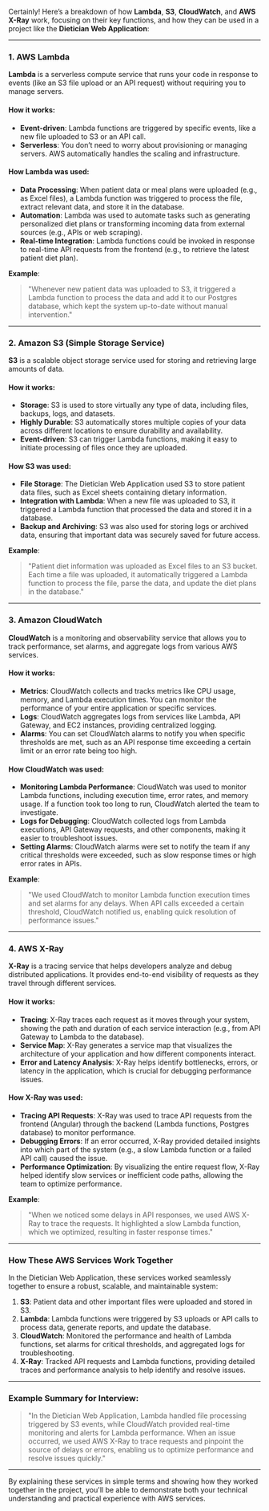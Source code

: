 Certainly! Here’s a breakdown of how **Lambda**, **S3**, **CloudWatch**, and **AWS X-Ray** work, focusing on their key functions, and how they can be used in a project like the **Dietician Web Application**:

---

### **1. AWS Lambda**
**Lambda** is a serverless compute service that runs your code in response to events (like an S3 file upload or an API request) without requiring you to manage servers.

#### How it works:
- **Event-driven**: Lambda functions are triggered by specific events, like a new file uploaded to S3 or an API call.
- **Serverless**: You don’t need to worry about provisioning or managing servers. AWS automatically handles the scaling and infrastructure.

#### How Lambda was used:
- **Data Processing**: When patient data or meal plans were uploaded (e.g., as Excel files), a Lambda function was triggered to process the file, extract relevant data, and store it in the database.
- **Automation**: Lambda was used to automate tasks such as generating personalized diet plans or transforming incoming data from external sources (e.g., APIs or web scraping).
- **Real-time Integration**: Lambda functions could be invoked in response to real-time API requests from the frontend (e.g., to retrieve the latest patient diet plan).

**Example**:  
> "Whenever new patient data was uploaded to S3, it triggered a Lambda function to process the data and add it to our Postgres database, which kept the system up-to-date without manual intervention."

---

### **2. Amazon S3 (Simple Storage Service)**
**S3** is a scalable object storage service used for storing and retrieving large amounts of data.

#### How it works:
- **Storage**: S3 is used to store virtually any type of data, including files, backups, logs, and datasets.
- **Highly Durable**: S3 automatically stores multiple copies of your data across different locations to ensure durability and availability.
- **Event-driven**: S3 can trigger Lambda functions, making it easy to initiate processing of files once they are uploaded.

#### How S3 was used:
- **File Storage**: The Dietician Web Application used S3 to store patient data files, such as Excel sheets containing dietary information.
- **Integration with Lambda**: When a new file was uploaded to S3, it triggered a Lambda function that processed the data and stored it in a database.
- **Backup and Archiving**: S3 was also used for storing logs or archived data, ensuring that important data was securely saved for future access.

**Example**:  
> "Patient diet information was uploaded as Excel files to an S3 bucket. Each time a file was uploaded, it automatically triggered a Lambda function to process the file, parse the data, and update the diet plans in the database."

---

### **3. Amazon CloudWatch**
**CloudWatch** is a monitoring and observability service that allows you to track performance, set alarms, and aggregate logs from various AWS services.

#### How it works:
- **Metrics**: CloudWatch collects and tracks metrics like CPU usage, memory, and Lambda execution times. You can monitor the performance of your entire application or specific services.
- **Logs**: CloudWatch aggregates logs from services like Lambda, API Gateway, and EC2 instances, providing centralized logging.
- **Alarms**: You can set CloudWatch alarms to notify you when specific thresholds are met, such as an API response time exceeding a certain limit or an error rate being too high.

#### How CloudWatch was used:
- **Monitoring Lambda Performance**: CloudWatch was used to monitor Lambda functions, including execution time, error rates, and memory usage. If a function took too long to run, CloudWatch alerted the team to investigate.
- **Logs for Debugging**: CloudWatch collected logs from Lambda executions, API Gateway requests, and other components, making it easier to troubleshoot issues.
- **Setting Alarms**: CloudWatch alarms were set to notify the team if any critical thresholds were exceeded, such as slow response times or high error rates in APIs.

**Example**:  
> "We used CloudWatch to monitor Lambda function execution times and set alarms for any delays. When API calls exceeded a certain threshold, CloudWatch notified us, enabling quick resolution of performance issues."

---

### **4. AWS X-Ray**
**X-Ray** is a tracing service that helps developers analyze and debug distributed applications. It provides end-to-end visibility of requests as they travel through different services.

#### How it works:
- **Tracing**: X-Ray traces each request as it moves through your system, showing the path and duration of each service interaction (e.g., from API Gateway to Lambda to the database).
- **Service Map**: X-Ray generates a service map that visualizes the architecture of your application and how different components interact.
- **Error and Latency Analysis**: X-Ray helps identify bottlenecks, errors, or latency in the application, which is crucial for debugging performance issues.

#### How X-Ray was used:
- **Tracing API Requests**: X-Ray was used to trace API requests from the frontend (Angular) through the backend (Lambda functions, Postgres database) to monitor performance.
- **Debugging Errors**: If an error occurred, X-Ray provided detailed insights into which part of the system (e.g., a slow Lambda function or a failed API call) caused the issue.
- **Performance Optimization**: By visualizing the entire request flow, X-Ray helped identify slow services or inefficient code paths, allowing the team to optimize performance.

**Example**:  
> "When we noticed some delays in API responses, we used AWS X-Ray to trace the requests. It highlighted a slow Lambda function, which we optimized, resulting in faster response times."

---

### **How These AWS Services Work Together**

In the Dietician Web Application, these services worked seamlessly together to ensure a robust, scalable, and maintainable system:
1. **S3**: Patient data and other important files were uploaded and stored in S3.
2. **Lambda**: Lambda functions were triggered by S3 uploads or API calls to process data, generate reports, and update the database.
3. **CloudWatch**: Monitored the performance and health of Lambda functions, set alarms for critical thresholds, and aggregated logs for troubleshooting.
4. **X-Ray**: Tracked API requests and Lambda functions, providing detailed traces and performance analysis to help identify and resolve issues.

---

### **Example Summary for Interview**:
> "In the Dietician Web Application, Lambda handled file processing triggered by S3 events, while CloudWatch provided real-time monitoring and alerts for Lambda performance. When an issue occurred, we used AWS X-Ray to trace requests and pinpoint the source of delays or errors, enabling us to optimize performance and resolve issues quickly."

---

By explaining these services in simple terms and showing how they worked together in the project, you'll be able to demonstrate both your technical understanding and practical experience with AWS services.
